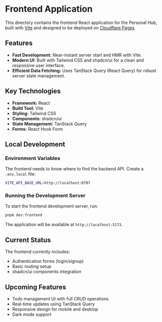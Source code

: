 # Frontend Application

This directory contains the frontend React application for the Personal Hub, built with [Vite](https://vitejs.dev/) and designed to be deployed on [Cloudflare Pages](https://pages.cloudflare.com/).

## Features

- **Fast Development:** Near-instant server start and HMR with Vite.
- **Modern UI:** Built with Tailwind CSS and shadcn/ui for a clean and responsive user interface.
- **Efficient Data Fetching:** Uses TanStack Query (React Query) for robust server state management.

## Key Technologies

- **Framework:** React
- **Build Tool:** Vite
- **Styling:** Tailwind CSS
- **Components:** shadcn/ui
- **State Management:** TanStack Query
- **Forms:** React Hook Form

## Local Development

### Environment Variables

The frontend needs to know where to find the backend API. Create a `.env.local` file:

```bash
VITE_API_BASE_URL=http://localhost:8787
```

### Running the Development Server

To start the frontend development server, run:

```bash
pnpm dev:frontend
```

The application will be available at `http://localhost:5173`.

## Current Status

The frontend currently includes:
- Authentication forms (login/signup)
- Basic routing setup
- shadcn/ui components integration

## Upcoming Features

- Todo management UI with full CRUD operations
- Real-time updates using TanStack Query
- Responsive design for mobile and desktop
- Dark mode support